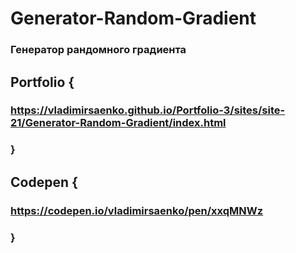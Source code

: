 # Generator-Random-Gradient

### Генератор рандомного градиента

## Portfolio {

### https://vladimirsaenko.github.io/Portfolio-3/sites/site-21/Generator-Random-Gradient/index.html

### }

## Codepen {

### https://codepen.io/vladimirsaenko/pen/xxqMNWz

### }
